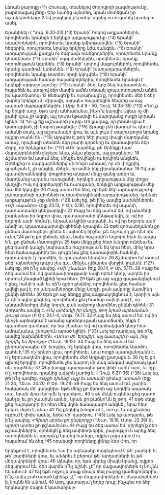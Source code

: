 
Լեռան քարոզը
(^1) Հիսուսը, տեսնելով ժողովրդի բազմությունը, բարձրացավ լեռը։ Երբ նստեց այնտեղ, նրան մոտեցան իր
աշակերտները։ 2 Եվ բացելով բերանը՝ սկսեց ուսուցանել նրանց ու ասել.


Երանիներ
( Ղուկ. 6.20-23)
(^3) Երանի՜ հոգով աղքատներին, որովհետեւ նրանցն է երկնքի արքայությունը։
(^4) Երանի՜ սգավորներին, որովհետեւ նրանք կմխիթարվեն։
(^5) Երանի՜ հեզերին, որովհետեւ նրանք երկիրը կժառանգեն։
(^6) Երանի՜ արդարության քաղցն ու ծարավն ունեցողներին, որովհետեւ նրանք կհագենան։
(^7) Երանի՜ ողորմածներին, որովհետեւ նրանք ողորմություն կգտնեն։
(^8) Երանի՜ սրտով մաքուրներին, որովհետեւ նրանք Աստծուն կտեսնեն։
(^9) Երանի՜ խաղաղարարներին, որովհետեւ նրանք Աստծու որդի կկոչվեն։
(^10) Երանի՜ արդարության համար հալածվողներին, որովհետեւ նրանցն է երկնքի արքայությունը։
(^11) Երանի՜ ձեզ, երբ ձեզ նախատեն ու հալածեն եւ ստելով ձեր մասին ամեն տեսակ զրպարտություն անեն իմ
պատճառով։ 12 Ցնծացե՛ք եւ ուրախացե՛ք, որովհետեւ մեծ է ձեր վարձը երկնքում։ Հիրավի, այդպես հալածեցին ձեզնից
առաջ ապրած մարգարեներին։
( _Մրկ_. 9.4 9 - 50, _Ղուկ_. 14.34-35)
(^13) «Դո՛ւք եք երկրի աղը։ Եթե աղն անհամանա, ինչո՞վ կաղվի։ Այլեւս ոչ մի բանի վրա չի ազդի, այլ դուրս կթափվի եւ
մարդկանց ոտքի կոխան կլինի։ 14 Դո՛ւք եք աշխարհի լույսը։ Մի քաղաք, որ լեռան վրա է կառուցված, չի կարող թաքնվել։
(^15) Ճրագը չեն վառում եւ դնում ամանի տակ, այլ աշտանակի վրա, եւ այն լույս է տալիս բոլոր նրանց, ովքեր տանն են։
(^16) Այդպես էլ թող ձեր լույսը փայլի մարդկանց առաջ, որպեսզի տեսնեն ձեր բարի գործերը եւ փառավորեն ձեր Հորը, որ
երկնքում է»։
(^17) «Մի՛ կարծեք, թե Օրենքը կամ մարգարեներին ջնջելու եկա, չեկա ջնջելու, այլ լրացնելու։ 18 Ճշմարիտ եմ ասում ձեզ,
մինչեւ երկինքն ու երկիրն անցնեն, Օրենքից ու մարգարեներից մի հովտ անգամ, որ մի փոքրիկ գրանշան է, չի անցնի,
մինչեւ որ ամեն ինչ չիրականանա։ 19 Ով այս պատվիրաններից՝ փոքրերից անգամ մեկը զանց առնի եւ մարդկանց այդպես
ուսուցանի, երկնքի արքայության մեջ փոքր կկոչվի։ Իսկ ով գործադրի եւ ուսուցանի, երկնքի արքայության մեջ նա մեծ
կկոչվի։ 20 Բայց ասում եմ ձեզ, որ եթե ձեր արդարությունը չգերազանցի դպիրների ու փարիսեցիների արդարությանը,
երկնքի արքայություն չեք մտնի։
(^21) Լսել եք, թե ի՛նչ ասվեց նախնիներին. _«Մի՛ սպանիր»_ (Ելք 20.13, Բ Օր. 5.18), որովհետեւ ով սպանի, դատաստանի
կենթարկվի։ 22 Բայց ես ձեզ ասում եմ. ով անտեղի բարկանա իր եղբոր վրա, դատաստանի կենթարկվի, եւ ով իր եղբորն
ասի՝ հիմա՛ր, ենթակա կլինի ատյանի, եւ ով իր եղբորն ասի՝ անմի՛տ, կդատապարտվի գեհենի կրակին։ 23 Եթե
զոհասեղանին քո ընծան մատուցելու լինես եւ այնտեղ հիշես, թե եղբայրդ քո դեմ ոխ ունի,^24 թո՛ղ քո ընծան, գնա՛, նախ
հաշտվի՛ր եղբորդ հետ եւ ապա ե՛կ, քո ընծան մատուցի՛ր։ 25 Եթե մեկը քեզ հետ խնդիր ունենա եւ քեզ դատի կանչի,
նախապես հաշտությա՛ն եկ նրա հետ, մինչ նրա հետ ճանապարհին ես. գուցե նա քեզ դատավորին հանձնի, դատավորն
էլ՝ դահճին, եւ դու բանտ նետվես։ 26 Ճշմարիտ եմ ասում քեզ, այնտեղից դուրս չես գա, մինչեւ չվճարես վերջին լուման։
(^27) Լսել եք, թե ի՛նչ ասվեց. _«Մի՛ շնանա»_ (Ելք 20.14, Բ Օր. 5.17)։ 28 Բայց ես ձեզ ասում եմ. ով ցանկասիրությամբ նայի
որեւէ կնոջ, արդեն իր սրտում շնացած կլինի նրա հետ։ 29 Եթե քո աջ աչքը գայթակղեցնում է քեզ, հանի՛ր այն եւ դե՛ն գցիր
քեզնից, որովհետեւ քեզ համար ավելի լավ է, որ անդամներիցդ մեկը կորչի, քան ամբողջ մարմինդ ընկնի գեհեն։ 30 Եթե
քո աջ ձեռքը քեզ գայթակղեցնում է, կտրի՛ր այն եւ դե՛ն գցիր քեզնից, որովհետեւ քեզ համար ավելի լավ է, որ
անդամներիցդ մեկը կորչի, քան ամբողջ մարմինդ ընկնի գեհեն։ 31 Արդարեւ ասվել է. _«Ով արձակի իր կնոջը, թող նրան
արձակման թուղթ տա»_ (Բ Օր. 24.1-4, Մտթ. 19.7)։ 32 Բայց ես ձեզ ասում եմ. ով իր կնոջն արձակում է առանց
պոռնկության պատճառի, ինքն է պատճառ դառնում, որ նա շնանա։ Եվ ով արձակված կնոջ հետ ամուսնանա, շնություն
արած կլինի։
(^33) Լսել եք դարձյալ, թե ի՛նչ ասվեց նախնիներին. _«Սուտ մի՛ երդվիր, այլ կատարի՛ր այն, ինչ երդվել ես Տիրոջը»_ (Ղեւտ.
19.12)։ 34 Բայց ես ձեզ ասում եմ. ընդհանրապես մի՛ երդվիր, ո՛չ երկնքի վրա, որովհետեւ Աստծու գահն է,^35 ո՛չ երկրի վրա,
որովհետեւ Նրա ոտքի պատվանդանն է, ո՛չ Երուսաղեմի վրա, որովհետեւ մեծ Արքայի քաղաքն է։ 36 Ոչ էլ քո գլխով երդվիր,
որովհետեւ չես կարող մի մազ անգամ սպիտակ կամ սեւ դարձնել։ 37 Ձեր խոսքը պարզապես թող լինի՝ այոն՝ այո՛, եւ ոչը՝
ո՛չ, որովհետեւ դրանից ավելին չարից է։
( _Ղուկ_. 6.27-36)
(^38) Լսել եք, թե ի՛նչ ասվեց. _«Աչքի դիմաց՝ աչք եւ ատամի դիմաց՝ ատամ»_ (Ելք 21.24, Ղեւտ. 24.20, Բ Օր. 19.21)։ 39 Բայց ես
ձեզ ասում եմ. չարին հակառակ մի՛ կանգնիր։ Եթե մեկը քո ծնոտի աջ կողմին ապտակ տա, նրան մյուս կո՛ղմն էլ
դարձրու։ 40 Եթե մեկն ուզենա քեզ դատի կանչել եւ քո շապիկն առնել, նրան քո բաճկո՛նն էլ թող։ 41 Եթե մեկը քեզ
հարկադրի իր հետ մեկ մղոն ճանապարհ անցնել, նրա հետ երկո՛ւ մղոն էլ գնա։ 42 Ով քեզնից խնդրում է, տո՛ւր, եւ ով
քեզնից ուզում է փոխ առնել, երես մի՛ դարձրու։
(^43) Լսել եք արդարեւ, թե ի՛նչ ասվեց. _«Պիտի սիրես քո ընկերոջը_ (Ղեւտ. 19.18, Մտթ. 22.39) եւ պիտի ատես քո
թշնամուն»։ 44 Բայց ես ձեզ ասում եմ. սիրեցե՛ք ձեր թշնամիներին, օրհնեցե՛ք ձեզ անիծողներին, բարությո՛ւն արեք ձեզ
ատողներին եւ աղոթե՛ք նրանց համար, ովքեր չարչարում ու հալածում են ձեզ,^45 որպեսզի որդիները լինեք ձեր Հոր, որ


երկնքում է, որովհետեւ Նա իր արեգակը ծագեցնում է թե՛ չարերի եւ թե՛ բարիների վրա, եւ անձրեւ է բերում թե՛
արդարների եւ թե՛ մեղավորների վրա։ 46 Այնպես որ, եթե սիրեք միայն նրանց, ովքեր ձեզ սիրում են, ձեր վարձն ի՞նչ կլինի.
չէ՞ որ մաքսավորներն էլ նույնն են անում։ 47 Եվ եթե ողջույն տաք միայն ձեզ բարիք կամեցողներին, ի՞նչ ավել բան արած
կլինեք. չէ՞ որ մաքսավորներն ու մեղավորներն էլ նույնն են անում։ 48 Արդ, կատարյա՛լ եղեք դուք, ինչպես որ ձեր
երկնավոր Հայրն է կատարյալ»։
